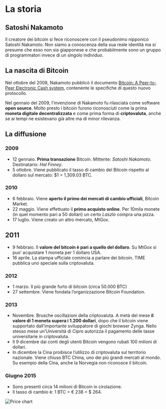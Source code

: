 # La storia

## Satoshi Nakamoto

Il creatore dei bitcoin si fece riconoscere con il pseudonimo nipponico Satoshi Nakamoto. Non siamo a conoscenza della sua reale identità ma si presume che esso non sia giapponese e che probabilmente sono un gruppo di programmatori invece di un singolo individuo.

## La nascita di Bitcoin

Nel ottobre del 2008, Nakamoto pubblicò il documento [Bitcoin: A Peer-to-Peer Electronic Cash system](https://bitcoin.org/bitcoin.pdf), contenente le specifiche di questo nuovo protocollo.

Nel gennaio del 2009, l'invenzione di Nakamoto fu rilasciata come software **open source**. Molto presto i bitcoin furono riconosciuti come la prima **moneta digitale decentralizzata** e come prima forma di **criptovaluta**, anche se ai tempi ne esistevano già altre ma di minor rilevanza.

## La diffusione

### 2009

* 12 gennaio. **Prima transazione** Bitcoin. Mittente: _Satoshi Nakamoto_. Destinatario: _Hal Finney_.
* 5 ottobre. Viene pubblicato il tasso di cambio del Bitcoin rispetto al dollaro sul mercato: $1 = 1,309.03 BTC.

### 2010

* 6 febbraio. Viene **aperto il primo dei mercati di cambio ufficiali**, Bitcoin Market.
* 22 maggio. Viene effettuato il **primo acquisto online**. Per 10mila monete \(in quel momento pari a 50 dollari\) un certo _Laszlo_ compra una pizza.
* 17 luglio. Viene creato un altro mercato, MtGox.

## 2011

* 9 febbraio. Il **valore del bitcoin è pari a quello del dollaro**. Su MtGox si puo’ acquistare 1 moneta per 1 dollaro USA.
* 16 aprile. La stampa ufficiale comincia a parlare dei bitcoin. TIME pubblica uno speciale sulla criptovaluta.

### 2012

* 1 marzo. Il più grande furto di bitcoin \(circa 50.000 BTC\)
* 27 settembre. Viene fondata l’organizzazione Bitcoin Foundation.

### 2013

* Novembre. Brusche oscillazioni della criptovaluta. A metà del mese **il valore di 1 moneta supera i 1.200 dollari**, dopo che il bitcoin viene supportato dall’importante sviluppatore di giochi browser Zynga. Nello stesso mese un’Università di Cipro autorizza il pagamento delle tasse universitarie in criptovaluta.
* Il 9 dicembre dai conti degli utenti Bitcoin vengono rubati 100 milioni di dollari.
* In dicembre la Cina proibisce l’utilizzo di criptovaluta sul territorio nazionale. Viene chiuso BTC China, uno dei più grandi mercati al mondo. Su esempio della Cina, anche la Norvegia non riconosce il bitcoin.

### Giugno 2015

* Sono presenti circa 14 milioni di Bitcoin in cirolazione.
* Il tasso di cambio è:    1 BTC = € 238 = $ 264.

![Price chart](http://s6.postimg.org/fromfwe8x/coindesk_bpi_chart.png)

